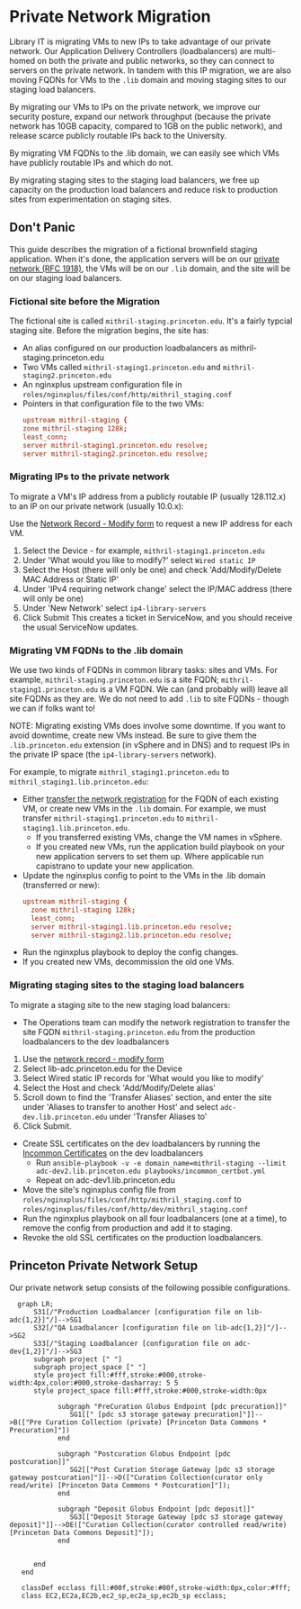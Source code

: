# Private Network Migration

Library IT is migrating VMs to new IPs to take advantage of our private network. Our Application Delivery Controllers (loadbalancers) are multi-homed on both the private and public networks, so they can connect to servers on the private network. In tandem with this IP migration, we are also moving FQDNs for VMs to the `.lib` domain and moving staging sites to our staging load balancers.

By migrating our VMs to IPs on the private network, we improve our security posture, expand our network throughput (because the private network has 10GB capacity, compared to 1GB on the public network), and release scarce publicly routable IPs back to the University.

By migrating VM FQDNs to the .lib domain, we can easily see which VMs have publicly routable IPs and which do not.

By migrating staging sites to the staging load balancers, we free up capacity on the production load balancers and reduce risk to production sites from experimentation on staging sites.

## Don't Panic

This guide describes the migration of a fictional brownfield staging application. When it's done, the application servers will be on our [private network (RFC 1918)](https://www.rfc-editor.org/rfc/rfc1918), the VMs will be on our `.lib` domain, and the site will be on our staging load balancers.

### Fictional site before the Migration

The fictional site is called `mithril-staging.princeton.edu`. It's a fairly typcial staging site. Before the migration begins, the site has:
  * An alias configured on our production loadbalancers as mithril-staging.princeton.edu
  * Two VMs called `mithril-staging1.princeton.edu` and `mithril-staging2.princeton.edu` 
  * An nginxplus upstream configuration file in `roles/nginxplus/files/conf/http/mithril_staging.conf`
  * Pointers in that configuration file to the two VMs:
    ```conf
    upstream mithril-staging {
    zone mithril-staging 128k;
    least_conn;
    server mithril-staging1.princeton.edu resolve;
    server mithril-staging2.princeton.edu resolve;
    ```

### Migrating IPs to the private network

To migrate a VM's IP address from a publicly routable IP (usually 128.112.x) to an IP on our private network (usually 10.0.x):

Use the [Network Record - Modify form](https://princeton.service-now.com/service?id=sc_cat_item&sys_id=b28546e14f09ab4818ddd48e5210c756) to request a new IP address for each VM.
1. Select the Device - for example, `mithril-staging1.princeton.edu`
2. Under 'What would you like to modify?' select `Wired static IP`
3. Select the Host (there will only be one) and check 'Add/Modify/Delete MAC Address or Static IP'
4. Under 'IPv4 requiring network change' select the IP/MAC address (there will only be one)
5. Under 'New Network' select `ip4-library-servers`
6. Click Submit
This creates a ticket in ServiceNow, and you should receive the usual ServiceNow updates.

### Migrating VM FQDNs to the .lib domain

We use two kinds of FQDNs in common library tasks: sites and VMs. For example, `mithril-staging.princeton.edu` is a site FQDN; `mithril-staging1.princeton.edu` is a VM FQDN. We can (and probably will) leave all site FQDNs as they are. We do not need to  add `.lib` to site FQDNs - though we can if folks want to!

NOTE: Migrating existing VMs does involve some downtime. If you want to avoid downtime, create new VMs instead. Be sure to give them the `.lib.princeton.edu` extension (in vSphere and in DNS) and to request IPs in the private IP space (the `ip4-library-servers` network).

For example, to migrate `mithril_staging1.princeton.edu` to `mithril_staging1.lib.princeton.edu`:

* Either [transfer the network registration](https://networkregistration.princeton.edu) for the FQDN of each existing VM, or create new VMs in the `.lib` domain. For example, we must transfer `mithril-staging1.princeton.edu` to `mithril-staging1.lib.princeton.edu`.
  * If you transferred existing VMs, change the VM names in vSphere.
  * If you created new VMs, run the application build playbook on your new application servers to set them up. Where applicable run capistrano to update your new application.
* Update the nginxplus config to point to the VMs in the .lib domain (transferred or new):
  ```conf
  upstream mithril-staging {
    zone mithril-staging 128k;
    least_conn;
    server mithril-staging1.lib.princeton.edu resolve;
    server mithril-staging2.lib.princeton.edu resolve;
  ```
* Run the nginxplus playbook to deploy the config changes.
* If you created new VMs, decommission the old one VMs.

### Migrating staging sites to the staging load balancers

To migrate a staging site to the new staging load balancers:

* The Operations team can modify the network registration to transfer the site FQDN `mithril-staging.princeton.edu` from the production loadbalancers to the dev loadbalancers
1. Use the [network record - modify form](https://networkregistration.princeton.edu)
2. Select lib-adc.princeton.edu for the Device
3. Select Wired static IP records for 'What would you like to modify'
4. Select the Host and check 'Add/Modify/Delete alias'
5. Scroll down to find the 'Transfer Aliases' section, and enter the site under 'Aliases to transfer to another Host' and select `adc-dev.lib.princeton.edu` under 'Transfer Aliases to'
6. Click Submit.
* Create SSL certificates on the dev loadbalancers by running the [Incommon Certificates](playbooks/incommon_certbot.yml) on the dev loadbalancers
  * Run `ansible-playbook -v -e domain_name=mithril-staging --limit adc-dev2.lib.princeton.edu playbooks/incommon_certbot.yml`
  * Repeat on adc-dev1.lib.princeton.edu
* Move the site's nginxplus config file from `roles/nginxplus/files/conf/http/mithril_staging.conf` to `roles/nginxplus/files/conf/http/dev/mithril_staging.conf`
* Run the nginxplus playbook on all four loadbalancers (one at a time), to remove the config from production and add it to staging.
* Revoke the old SSL certificates on the production loadbalancers.

## Princeton Private Network Setup

Our private network setup consists of the following possible configurations.

```mermaid
  graph LR;
      S31[/"Production Loadbalancer [configuration file on lib-adc{1,2}]"/]-->SG1
      S32[/"QA Loadbalancer [configuration file on lib-adc{1,2}]"/]-->SG2
      S33[/"Staging Loadbalancer [configuration file on adc-dev{1,2}]"/]-->SG3
      subgraph project [" "]
      subgraph project_space [" "]
      style project fill:#fff,stroke:#000,stroke-width:4px,color:#000,stroke-dasharray: 5 5
      style project_space fill:#fff,stroke:#000,stroke-width:0px

            subgraph "PreCuration Globus Endpoint [pdc precuration]]"
               SG1[[" [pdc s3 storage gateway precuration]"]]-->B(["Pre Curation Collection (private) [Princeton Data Commons * Precuration]"])
            end

            subgraph "Postcuration Globus Endpoint [pdc postcuration]]"
               SG2[["Post Curation Storage Gateway [pdc s3 storage gateway postcuration]"]]-->D(["Curation Collection(curator only read/write) [Princeton Data Commons * Postcuration]"]);
            end
 
            subgraph "Deposit Globus Endpoint [pdc deposit]]"
               SG3[["Deposit Storage Gateway [pdc s3 storage gateway deposit]"]]-->DE(["Curation Collection(curator controlled read/write) [Princeton Data Commons Deposit]"]);
            end
         
         
      end
   end

   classDef ecclass fill:#00f,stroke:#00f,stroke-width:0px,color:#fff;
   class EC2,EC2a,EC2b,ec2_sp,ec2a_sp,ec2b_sp ecclass;

```
